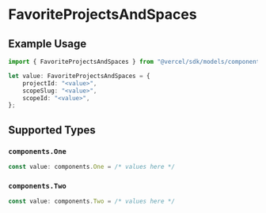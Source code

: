 # FavoriteProjectsAndSpaces

## Example Usage

```typescript
import { FavoriteProjectsAndSpaces } from "@vercel/sdk/models/components";

let value: FavoriteProjectsAndSpaces = {
    projectId: "<value>",
    scopeSlug: "<value>",
    scopeId: "<value>",
};
```

## Supported Types

### `components.One`

```typescript
const value: components.One = /* values here */
```

### `components.Two`

```typescript
const value: components.Two = /* values here */
```

